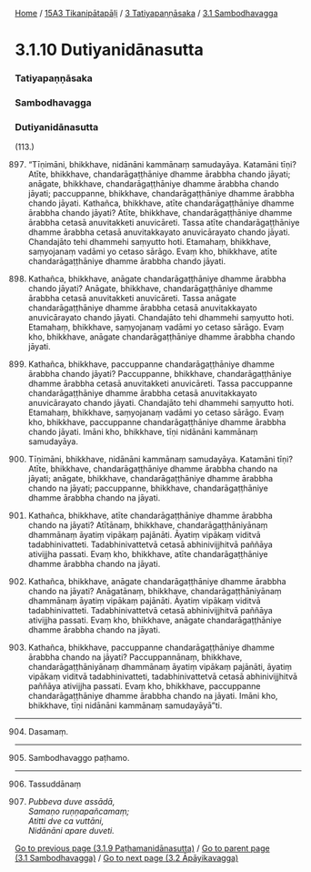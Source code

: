 
[Home](/) / [15A3 Tikanipātapāḷi](/tipitaka/15A3.md) / [3 Tatiyapaṇṇāsaka](/tipitaka/15A3/3.md) / [3.1 Sambodhavagga](/tipitaka/15A3/3/3.1.md)

# 3.1.10 Dutiyanidānasutta

### Tatiyapaṇṇāsaka

### Sambodhavagga

### Dutiyanidānasutta

(113.)

897. “Tīṇimāni, bhikkhave, nidānāni kammānaṃ samudayāya. Katamāni tīṇi? Atīte, bhikkhave, chandarāgaṭṭhāniye dhamme ārabbha chando jāyati; anāgate, bhikkhave, chandarāgaṭṭhāniye dhamme ārabbha chando jāyati; paccuppanne, bhikkhave, chandarāgaṭṭhāniye dhamme ārabbha chando jāyati. Kathañca, bhikkhave, atīte chandarāgaṭṭhāniye dhamme ārabbha chando jāyati? Atīte, bhikkhave, chandarāgaṭṭhāniye dhamme ārabbha cetasā anuvitakketi anuvicāreti. Tassa atīte chandarāgaṭṭhāniye dhamme ārabbha cetasā anuvitakkayato anuvicārayato chando jāyati. Chandajāto tehi dhammehi saṃyutto hoti. Etamahaṃ, bhikkhave, saṃyojanaṃ vadāmi yo cetaso sārāgo. Evaṃ kho, bhikkhave, atīte chandarāgaṭṭhāniye dhamme ārabbha chando jāyati.

898. Kathañca, bhikkhave, anāgate chandarāgaṭṭhāniye dhamme ārabbha chando jāyati? Anāgate, bhikkhave, chandarāgaṭṭhāniye dhamme ārabbha cetasā anuvitakketi anuvicāreti. Tassa anāgate chandarāgaṭṭhāniye dhamme ārabbha cetasā anuvitakkayato anuvicārayato chando jāyati. Chandajāto tehi dhammehi saṃyutto hoti. Etamahaṃ, bhikkhave, saṃyojanaṃ vadāmi yo cetaso sārāgo. Evaṃ kho, bhikkhave, anāgate chandarāgaṭṭhāniye dhamme ārabbha chando jāyati.

899. Kathañca, bhikkhave, paccuppanne chandarāgaṭṭhāniye dhamme ārabbha chando jāyati? Paccuppanne, bhikkhave, chandarāgaṭṭhāniye dhamme ārabbha cetasā anuvitakketi anuvicāreti. Tassa paccuppanne chandarāgaṭṭhāniye dhamme ārabbha cetasā anuvitakkayato anuvicārayato chando jāyati. Chandajāto tehi dhammehi saṃyutto hoti. Etamahaṃ, bhikkhave, saṃyojanaṃ vadāmi yo cetaso sārāgo. Evaṃ kho, bhikkhave, paccuppanne chandarāgaṭṭhāniye dhamme ārabbha chando jāyati. Imāni kho, bhikkhave, tīṇi nidānāni kammānaṃ samudayāya.

900. Tīṇimāni, bhikkhave, nidānāni kammānaṃ samudayāya. Katamāni tīṇi? Atīte, bhikkhave, chandarāgaṭṭhāniye dhamme ārabbha chando na jāyati; anāgate, bhikkhave, chandarāgaṭṭhāniye dhamme ārabbha chando na jāyati; paccuppanne, bhikkhave, chandarāgaṭṭhāniye dhamme ārabbha chando na jāyati.

901. Kathañca, bhikkhave, atīte chandarāgaṭṭhāniye dhamme ārabbha chando na jāyati? Atītānaṃ, bhikkhave, chandarāgaṭṭhāniyānaṃ dhammānaṃ āyatiṃ vipākaṃ pajānāti. Āyatiṃ vipākaṃ viditvā tadabhinivatteti. Tadabhinivattetvā cetasā abhinivijjhitvā paññāya ativijjha passati. Evaṃ kho, bhikkhave, atīte chandarāgaṭṭhāniye dhamme ārabbha chando na jāyati.

902. Kathañca, bhikkhave, anāgate chandarāgaṭṭhāniye dhamme ārabbha chando na jāyati? Anāgatānaṃ, bhikkhave, chandarāgaṭṭhāniyānaṃ dhammānaṃ āyatiṃ vipākaṃ pajānāti. Āyatiṃ vipākaṃ viditvā tadabhinivatteti. Tadabhinivattetvā cetasā abhinivijjhitvā paññāya ativijjha passati. Evaṃ kho, bhikkhave, anāgate chandarāgaṭṭhāniye dhamme ārabbha chando na jāyati.

903. Kathañca, bhikkhave, paccuppanne chandarāgaṭṭhāniye dhamme ārabbha chando na jāyati? Paccuppannānaṃ, bhikkhave, chandarāgaṭṭhāniyānaṃ dhammānaṃ āyatiṃ vipākaṃ pajānāti, āyatiṃ vipākaṃ viditvā tadabhinivatteti, tadabhinivattetvā cetasā abhinivijjhitvā paññāya ativijjha passati. Evaṃ kho, bhikkhave, paccuppanne chandarāgaṭṭhāniye dhamme ārabbha chando na jāyati. Imāni kho, bhikkhave, tīṇi nidānāni kammānaṃ samudayāyā”ti.

---

904. Dasamaṃ.



---

905. Sambodhavaggo paṭhamo.



---

906. Tassuddānaṃ



907. _Pubbeva duve assādā,_  
_Samaṇo ruṇṇapañcamaṃ;_  
_Atitti dve ca vuttāni,_  
_Nidānāni apare duveti._  


[Go to previous page (3.1.9 Paṭhamanidānasutta)](/tipitaka/15A3/3/3.1/3.1.9.md) / [Go to parent page (3.1 Sambodhavagga)](/tipitaka/15A3/3/3.1.md) / [Go to next page (3.2 Āpāyikavagga)](/tipitaka/15A3/3/3.2.md)


